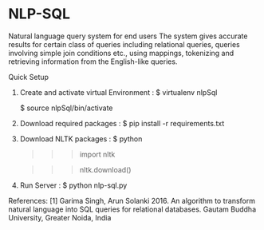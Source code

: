 # NLP-SQL
Natural language query system for end users
The system gives accurate results for certain class of queries including relational queries, queries involving simple join conditions etc., using mappings, tokenizing and retrieving information from the English-like queries.

Quick Setup

1. Create and activate virtual Environment :
   $ virtualenv nlpSql 
   
   $ source nlpSql/bin/activate
 
2. Download required packages :
   $ pip install -r requirements.txt 
  
3. Download NLTK packages : 
   $ python 
   >>> import nltk
   
   >>> nltk.download()
  
4. Run Server :
   $ python nlp-sql.py

References: 
[1] Garima Singh, Arun Solanki 2016. An algorithm to transform natural language into SQL queries for relational databases. Gautam Buddha University, Greater Noida, India
